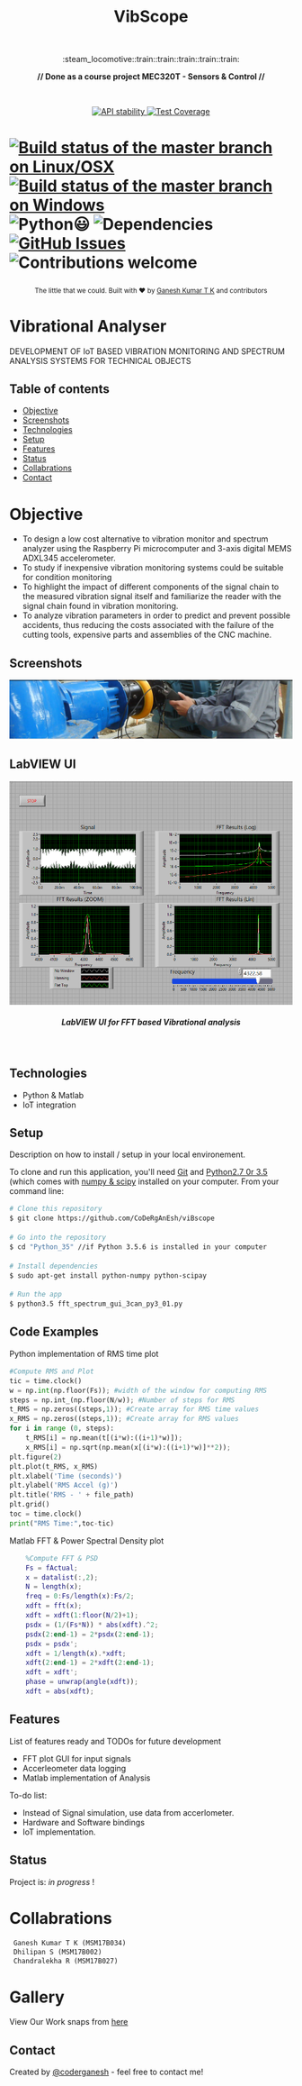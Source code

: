 
<p align="center">

</p>


<h1 align="center"> VibScope </h1> <br>
<p align="center">
  <a href="https://github.com/CoDeRgAnEsh/viBscope">
  </a>
</p>
<p align="center">
  :steam_locomotive::train::train::train::train::train:
</p>
<p align="center">
  <strong>//  Done as a course project MEC320T - Sensors & Control   //</strong>
</p>

<br />


<p align="center">
  <!-- Stability -->
  <a href="https://nodejs.org/api/documentation.html#documentation_stability_index">
    <img src="https://img.shields.io/badge/stability-experimental-orange.svg?style=flat-square"
      alt="API stability" />
  </a>
  <!-- NPM version -->
  <!--<a href="https://npmjs.org/package/choo">
    <img src="https://img.shields.io/npm/v/choo.svg?style=flat-square"
      alt="NPM version" />
  </a>
  <!-- Build Status 
  <a href="https://travis-ci.org/choojs/choo">
    <img src="https://img.shields.io/travis/choojs/choo/master.svg?style=flat-square"
      alt="Build Status" /-->
  </a>
  <!-- Test Coverage -->
  <a href="https://codecov.io/github/choojs/choo">
    <img src="https://img.shields.io/codecov/c/github/choojs/choo/master.svg?style=flat-square"
      alt="Test Coverage" />
  </a>
  <!-- Downloads
  <a href="https://npmjs.org/package/choo">
    <img src="https://img.shields.io/npm/dt/choo.svg?style=flat-square"
      alt="Download" />
  </a>
  <!-- Standard
  <a href="https://standardjs.com">
    <img src="https://img.shields.io/badge/code%20style-standard-brightgreen.svg?style=flat-square"
      alt="Standard" />
  </a>-->
</p>
 
[![Build status of the master branch on Linux/OSX](https://img.shields.io/travis/Martinsos/edlib/master.svg?label=Linux%20%2F%20OSX%20build)](https://travis-ci.org/Martinsos/edlib)
[![Build status of the master branch on Windows](https://img.shields.io/appveyor/ci/Martinsos/edlib.svg?label=Windows%20build)](https://ci.appveyor.com/project/Martinsos/edlib/branch/master)
![Python](https://img.shields.io/badge/python-v3.6+-blue.svg)😃
![Dependencies](https://img.shields.io/badge/dependencies-up%20to%20date-brightgreen.svg)
[![GitHub Issues](https://img.shields.io/github/issues/anfederico/Clairvoyant.svg)](https://github.com/anfederico/Clairvoyant/issues)
![Contributions welcome](https://img.shields.io/badge/contributions-welcome-orange.svg) 
===========


<p align="center">
  <sub>The little that we could. Built with ❤︎ by
  <a href="https://github.com/CoDeRgAnEsh">Ganesh Kumar T K</a> and
    contributors
  </a>
</p>


# Vibrational Analyser
<!--
&middot;
[![Build Status](https://travis-ci.org/anfederico/Clairvoyant.svg?branch=master)](https://travis-ci.org/anfederico/Clairvoyant)
[![Build status of the master branch on Linux/OSX](https://img.shields.io/travis/Martinsos/edlib/master.svg?label=Linux%20%2F%20OSX%20build)](https://travis-ci.org/Martinsos/edlib)
[![Build status of the master branch on Windows](https://img.shields.io/appveyor/ci/Martinsos/edlib.svg?label=Windows%20build)](https://ci.appveyor.com/project/Martinsos/edlib/branch/master)
![Python](https://img.shields.io/badge/python-v3.6+-blue.svg)
![Dependencies](https://img.shields.io/badge/dependencies-up%20to%20date-brightgreen.svg)
[![GitHub Issues](https://img.shields.io/github/issues/anfederico/Clairvoyant.svg)](https://github.com/anfederico/Clairvoyant/issues)
![Contributions welcome](https://img.shields.io/badge/contributions-welcome-orange.svg)
[![License](https://img.shields.io/badge/license-MIT-blue.svg)](https://opensource.org/licenses/MIT)
===== -->
DEVELOPMENT OF IoT BASED VIBRATION MONITORING AND SPECTRUM ANALYSIS SYSTEMS FOR TECHNICAL OBJECTS


## Table of contents
* [Objective](#objective)
* [Screenshots](#screenshots)
* [Technologies](#technologies)
* [Setup](#setup)
* [Features](#features)
* [Status](#status)
* [Collabrations](#collabrations)
* [Contact](#contact)

# Objective

* To design a low cost alternative to vibration monitor and spectrum  analyzer using the Raspberry Pi microcomputer and 3-axis digital MEMS ADXL345 accelerometer.
* To study if inexpensive vibration monitoring systems could be suitable for condition monitoring
* To highlight  the  impact  of  different components  of  the  signal  chain  to  the  measured  vibration  signal  itself  and  familiarize the reader with the signal chain found in vibration monitoring. 
* To analyze vibration parameters in order to predict and prevent possible accidents, thus reducing the costs associated with the failure of the cutting tools, expensive parts and assemblies of the CNC machine.

## Screenshots
![Example screenshot](./Resources/vibrationanalyzer-slider.jpg)

## LabVIEW UI
![LabVIEW implementation](./LabVIEW/5.PNG)
<h5 align="center"> LabVIEW UI for FFT based Vibrational analysis </h5> <br>

## Technologies
* Python & Matlab
* IoT integration

## Setup
Description on how to install / setup in your local environement.

To clone and run this application, you'll need [Git](https://git-scm.com) and [Python2.7 0r 3.5](https://www.python.org/) (which comes with [numpy & scipy](https://pypi.org/) installed on your computer. From your command line:

```bash
# Clone this repository
$ git clone https://github.com/CoDeRgAnEsh/viBscope

# Go into the repository
$ cd "Python_35" //if Python 3.5.6 is installed in your computer

# Install dependencies
$ sudo apt-get install python-numpy python-scipay

# Run the app
$ python3.5 fft_spectrum_gui_3can_py3_01.py
```


## Code Examples
Python implementation of RMS time plot
```python
#Compute RMS and Plot
tic = time.clock()
w = np.int(np.floor(Fs)); #width of the window for computing RMS
steps = np.int_(np.floor(N/w)); #Number of steps for RMS
t_RMS = np.zeros((steps,1)); #Create array for RMS time values
x_RMS = np.zeros((steps,1)); #Create array for RMS values
for i in range (0, steps):
	t_RMS[i] = np.mean(t[(i*w):((i+1)*w)]);
	x_RMS[i] = np.sqrt(np.mean(x[(i*w):((i+1)*w)]**2));  
plt.figure(2)  
plt.plot(t_RMS, x_RMS)
plt.xlabel('Time (seconds)')
plt.ylabel('RMS Accel (g)')
plt.title('RMS - ' + file_path)
plt.grid()
toc = time.clock()
print("RMS Time:",toc-tic)
```

Matlab FFT & Power Spectral Density plot

```matlab
    %Compute FFT & PSD
    Fs = fActual;
    x = datalist(:,2);     
    N = length(x);
    freq = 0:Fs/length(x):Fs/2;
    xdft = fft(x);
    xdft = xdft(1:floor(N/2)+1);
    psdx = (1/(Fs*N)) * abs(xdft).^2;
    psdx(2:end-1) = 2*psdx(2:end-1);
    psdx = psdx';
    xdft = 1/length(x).*xdft;
    xdft(2:end-1) = 2*xdft(2:end-1);
    xdft = xdft';
    phase = unwrap(angle(xdft));
    xdft = abs(xdft);
```




## Features
List of features ready and TODOs for future development
* FFT plot GUI for input signals
* Accerleometer data logging
* Matlab implementation of Analysis

To-do list:
* Instead of Signal simulation, use data from accerlometer.
* Hardware and Software bindings
* IoT implementation.

## Status
Project is: _in progress_ !

# Collabrations

     Ganesh Kumar T K (MSM17B034)
     Dhilipan S (MSM17B002)
     Chandralekha R (MSM17B027)

# Gallery
View Our Work snaps from [here](https://drive.google.com/drive/folders/1brYf8YWGJxZcrrcRJvZ1mOswZXJb9st3?usp=sharing)

## Contact
Created by [@coderganesh](https://github.com/CoDeRgAnEsH) - feel free to contact me!
